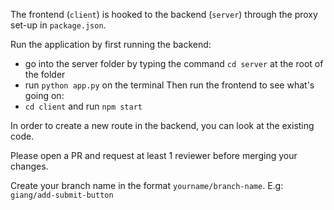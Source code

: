 The frontend (`client`) is hooked to the backend (`server`) through the proxy set-up in `package.json`.

Run the application by first running the backend:
- go into the server folder by typing the command `cd server` at the root of the folder
- run `python app.py` on the terminal
Then run the frontend to see what's going on:
- `cd client` and run `npm start`

In order to create a new route in the backend, you can look at the existing code.

Please open a PR and request at least 1 reviewer before merging your changes.

Create your branch name in the format `yourname/branch-name`. E.g: `giang/add-submit-button`
